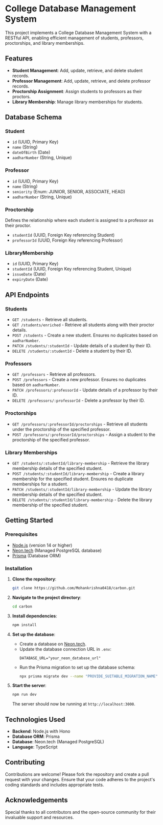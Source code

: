 # College Database Management System

This project implements a College Database Management System with a RESTful API, enabling efficient management of students, professors, proctorships, and library memberships.

## Features

- **Student Management**: Add, update, retrieve, and delete student records.
- **Professor Management**: Add, update, retrieve, and delete professor records.
- **Proctorship Assignment**: Assign students to professors as their proctors.
- **Library Membership**: Manage library memberships for students.

## Database Schema

### Student
- `id` (UUID, Primary Key)
- `name` (String)
- `dateOfBirth` (Date)
- `aadharNumber` (String, Unique)

### Professor
- `id` (UUID, Primary Key)
- `name` (String)
- `seniority` (Enum: JUNIOR, SENIOR, ASSOCIATE, HEAD)
- `aadharNumber` (String, Unique)

### Proctorship
Defines the relationship where each student is assigned to a professor as their proctor.
- `studentId` (UUID, Foreign Key referencing Student)
- `professorId` (UUID, Foreign Key referencing Professor)

### LibraryMembership
- `id` (UUID, Primary Key)
- `studentId` (UUID, Foreign Key referencing Student, Unique)
- `issueDate` (Date)
- `expiryDate` (Date)

## API Endpoints

### Students
- `GET /students` - Retrieve all students.
- `GET /students/enriched` - Retrieve all students along with their proctor details.
- `POST /students` - Create a new student. Ensures no duplicates based on `aadharNumber`.
- `PATCH /students/:studentId` - Update details of a student by their ID.
- `DELETE /students/:studentId` - Delete a student by their ID.

### Professors
- `GET /professors` - Retrieve all professors.
- `POST /professors` - Create a new professor. Ensures no duplicates based on `aadharNumber`.
- `PATCH /professors/:professorId` - Update details of a professor by their ID.
- `DELETE /professors/:professorId` - Delete a professor by their ID.

### Proctorships
- `GET /professors/:professorId/proctorships` - Retrieve all students under the proctorship of the specified professor.
- `POST /professors/:professorId/proctorships` - Assign a student to the proctorship of the specified professor.

### Library Memberships
- `GET /students/:studentId/library-membership` - Retrieve the library membership details of the specified student.
- `POST /students/:studentId/library-membership` - Create a library membership for the specified student. Ensures no duplicate memberships for a student.
- `PATCH /students/:studentId/library-membership` - Update the library membership details of the specified student.
- `DELETE /students/:studentId/library-membership` - Delete the library membership of the specified student.

## Getting Started

### Prerequisites
- [Node.js](https://nodejs.org/) (version 14 or higher)
- [Neon.tech](https://neon.tech/) (Managed PostgreSQL database)
- [Prisma](https://www.prisma.io/) (Database ORM)

### Installation

1. **Clone the repository**:
   ```bash
   git clone https://github.com/Mohankrishna0418/carbon.git
   ```

2. **Navigate to the project directory**:
   ```bash
   cd carbon
   ```

3. **Install dependencies**:
   ```bash
   npm install
   ```

4. **Set up the database**:
   - Create a database on [Neon.tech](https://neon.tech/).
   - Update the database connection URL in `.env`:
     ```env
     DATABASE_URL="your_neon_database_url"
     ```
   - Run the Prisma migration to set up the database schema:
     ```bash
     npx prisma migrate dev --name "PROVIDE_SUITABLE_MIGRATION_NAME"
     ```

5. **Start the server**:
   ```bash
   npm run dev
   ```
   The server should now be running at `http://localhost:3000`.

## Technologies Used
- **Backend**: Node.js with Hono
- **Database ORM**: Prisma
- **Database**: Neon.tech (Managed PostgreSQL)
- **Language**: TypeScript

## Contributing
Contributions are welcome! Please fork the repository and create a pull request with your changes. Ensure that your code adheres to the project's coding standards and includes appropriate tests.

## Acknowledgements
Special thanks to all contributors and the open-source community for their invaluable support and resources.
